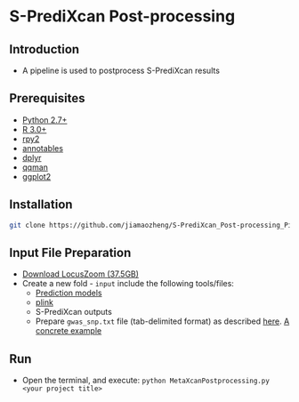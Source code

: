 # S-PrediXcan Post-processing

## Introduction 
+ A pipeline is used to postprocess S-PrediXcan results 

## Prerequisites
+  [Python 2.7+](http://www.python.org/download/)
+  [R 3.0+](http://www.r-project.org/)
+  [rpy2](http://rpy2.readthedocs.io/en/version_2.7.x/)
+  [annotables](https://github.com/stephenturner/annotables#how)
+  [dplyr](https://github.com/hadley/dplyr)
+  [qqman](https://github.com/stephenturner/qqman)
+  [ggplot2](https://github.com/hadley/ggplot2)

## Installation
```bash 
git clone https://github.com/jiamaozheng/S-PrediXcan_Post-processing_Pipeline
``` 

## Input File Preparation  
+ [Download LocusZoom (37.5GB)](http://genome.sph.umich.edu/wiki/LocusZoom_Standalone) 
+ Create a new fold - `input` include the following tools/files:  
   * [Prediction models](http://hakyimlab.org/predictdb/)
   * [plink](http://pngu.mgh.harvard.edu/~purcell/plink/)
   * S-PrediXcan outputs  
   * Prepare `gwas_snp.txt` file (tab-delimited format) as described [here](http://genome.sph.umich.edu/wiki/LocusZoom_Standalone). [A concrete example](https://s3.amazonaws.com/imlab-jiamaoz/shared/gwas_snp.txt) 

## Run 
+ Open the terminal, and execute:
 ```python MetaXcanPostprocessing.py <your project title>``` 